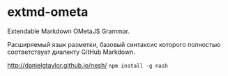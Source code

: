 # extmd-ometa

Extendable Markdown OMetaJS Grammar.

Расширяемый язык разметки, базовый синтаксис которого полностью соответствует диалекту GitHub Markdown.


http://danielgtaylor.github.io/nesh/
`npm install -g nash`